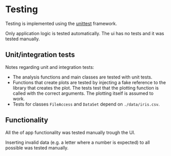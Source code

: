 # Testing

Testing is implemented using the [unittest](https://docs.python.org/3/library/unittest.html) framework.

Only application logic is tested automatically. The ui has no tests and it was tested manually. 

## Unit/integration tests

Notes regarding unit and integration tests:
- The analysis functions and main classes are tested with unit tests. 
- Functions that create plots are tested by injecting a fake reference to the library that creates the plot. The tests test that the plotting function is called with the correct arguments. The plotting itself is assumed to work.
- Tests for classes `FileAccess` and `DataSet` depend on `./data/iris.csv`.

## Functionality

All the of app functionality was tested manually trough the UI. 

Inserting invalid data (e.g. a letter where a number is expected) to all possible was tested manually.